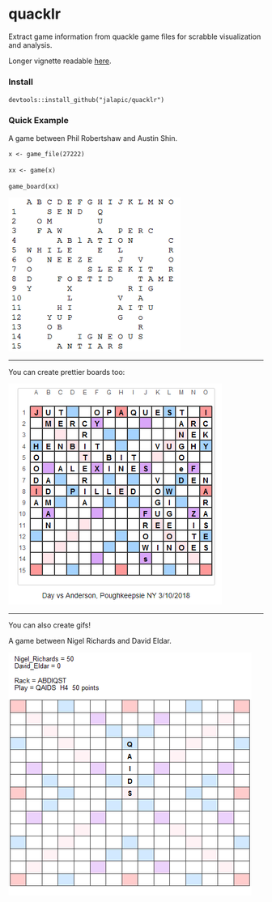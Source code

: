 # quacklr

Extract game information from quackle game files for scrabble visualization and analysis.

Longer vignette readable [here](https://htmlpreview.github.io/?https://raw.githubusercontent.com/jalapic/quacklr/master/misc/intro_vignette.html).  


### Install

`devtools::install_github("jalapic/quacklr")`


### Quick Example

A game between Phil Robertshaw and Austin Shin.

```
x <- game_file(27222)
  
xx <- game(x)
  
game_board(xx)

```
  

  


![](https://github.com/jalapic/quacklr/blob/master/img/game.png)

    
     
         
         
_________________________


You can create prettier boards too:

![](https://github.com/jalapic/quacklr/blob/master/img/board1.png)

     
         
         

  
__________________________



You can also create gifs!

A game between Nigel Richards and David Eldar.
  

![](https://github.com/jalapic/quacklr/blob/master/img/test.gif)
